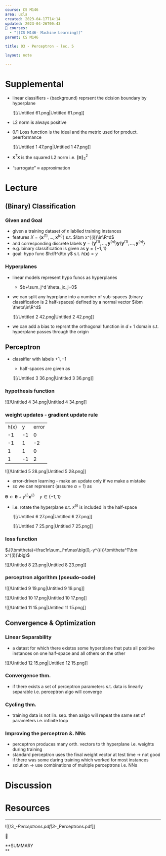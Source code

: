```yaml
---
course: CS M146
area: ucla
created: 2023-04-17T14:14
updated: 2023-04-26T00:43
📕 courses:
  - "[[CS M146- Machine Learning]]"
parent: CS M146

title: 03 - Perceptron - lec. 5

layout: note

---
```

# Supplemental

- linear classifiers - (background) reprsent the dcision boundary by hyperplane
    
    ![[/Untitled 61.png|Untitled 61.png]]
    
- L2 norm is always positive
- 0/1 Loss function is the ideal and the metric used for product. peerformance
    
    ![[/Untitled 1 47.png|Untitled 1 47.png]]
    
- $\bm x^T\bm x$﻿ is the squared L2 norm i.e. $\|\bm x\|_2^2$﻿
- “surrogate” $\approx$﻿ approximation

# Lecture

## (Binary) Classification

### Given and Goal

- given a training dataset of $n$﻿ lablled training instances
- features $X=\{\bm x^{(1)},…,\bm x^{(n)}\}$﻿ s.t. $\bm x^{(i)}\in\R^d$﻿
- and corresponding discrete labels $\bm y=\{\bm y^{(1)},…,\bm y^{(n)}\}$﻿$\bm y\{\bm y^{(1)},…,\bm y^{(n)}\}$﻿
- e.g. binary classification is given as $\bm y=\{-1,1\}$﻿
- goal: hypo func $h:\R^d\to y$﻿ s.t. $h(\bm x)=y$﻿

### Hyperplanes

- linear models represent hypo funcs as hyperplanes
    - $b+\sum_j^d \theta_jx_j=0$﻿
- we can split any hyprplane into a number of sub-spaces (binary classification is 2 half-spaces) defined by a normal vector $\bm \theta\in\R^d$﻿
    
    ![[/Untitled 2 42.png|Untitled 2 42.png]]
    
- we can add a bias to reprsnt the orthogonal function in $d+1$﻿ domain s.t. hyperplane passes through the origin

## Perceptron

- classifier with labels $+1,-1$﻿
    
    - half-spaces are given as
    
    ![[/Untitled 3 36.png|Untitled 3 36.png]]
    

### hypothesis function

![[/Untitled 4 34.png|Untitled 4 34.png]]

### weight updates - gradient update rule

|   |   |   |
|---|---|---|
|h(x)|y|error|
|-1|-1|0|
|-1|1|-2|
|1|1|0|
|1|-1|2|

![[/Untitled 5 28.png|Untitled 5 28.png]]

- error-driven learning - make an update only if we make a mistake
- so we can represent (assume $\alpha=1$﻿) as

$\bm\theta\leftarrow\bm\theta+y^{(i)}\bm x^{(i)}\quad y\in\{-1,1\}$

- i.e. rotate the hyperplane s.t. $x^{(j)}$﻿ is included in the half-space
    
    ![[/Untitled 6 27.png|Untitled 6 27.png]]
    
    ![[/Untitled 7 25.png|Untitled 7 25.png]]
    

### loss function

$J(\bm\theta)=\frac1n\sum_i^n\max\big(0,-y^{(i)}\bm\theta^T\bm x^{(i)}\big)$

![[/Untitled 8 23.png|Untitled 8 23.png]]

### perceptron algorithm (pseudo-code)

![[/Untitled 9 19.png|Untitled 9 19.png]]

![[/Untitled 10 17.png|Untitled 10 17.png]]

![[/Untitled 11 15.png|Untitled 11 15.png]]

## Convergence & Optimization

### Linear Separability

- a datast for which there existss some hyperplane that puts all positive instances on one half-space and all others on the other

![[/Untitled 12 15.png|Untitled 12 15.png]]

### Convergence thm.

- if there exists a set of perceptron parameters s.t. data is linearly separable i.e. perceptron algo will converge

### Cycling thm.

- training data is not lin. sep. then aalgo will repeat the same set of parameters i.e. infinite loop

### Improving the perceptron &. NNs

- perceptron produces many orth. vectors to th hyperplane i.e. weights during training
- standard perceptron uses the final weight vector at test time → not good if there was some during training which worked for most instances
- solution → use combinations of multiple perceptrons i.e. NNs

# Discussion

  

# Resources

---

![[/3_-_Perceptrons.pdf|3_-_Perceptrons.pdf]]

📌

**SUMMARY  
**